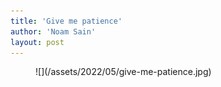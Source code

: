 ```yaml
---
title: 'Give me patience'
author: 'Noam Sain'
layout: post
---
```


<figure class="wp-block-image size-full">![](/assets/2022/05/give-me-patience.jpg)</figure>